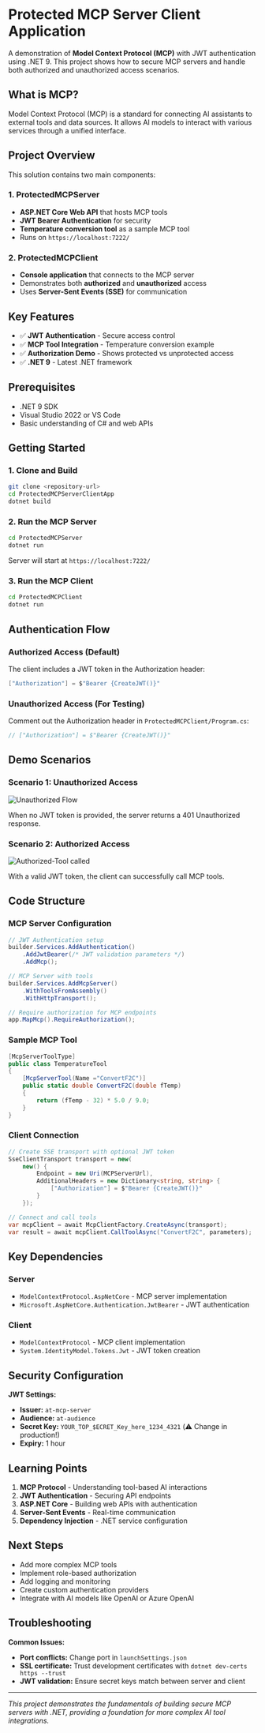 # Protected MCP Server Client Application

A demonstration of **Model Context Protocol (MCP)** with JWT authentication using .NET 9. This project shows how to secure MCP servers and handle both authorized and unauthorized access scenarios.

## What is MCP?

Model Context Protocol (MCP) is a standard for connecting AI assistants to external tools and data sources. It allows AI models to interact with various services through a unified interface.

## Project Overview

This solution contains two main components:

### 1. ProtectedMCPServer
- **ASP.NET Core Web API** that hosts MCP tools
- **JWT Bearer Authentication** for security
- **Temperature conversion tool** as a sample MCP tool
- Runs on `https://localhost:7222/`

### 2. ProtectedMCPClient
- **Console application** that connects to the MCP server
- Demonstrates both **authorized** and **unauthorized** access
- Uses **Server-Sent Events (SSE)** for communication

## Key Features

- ✅ **JWT Authentication** - Secure access control
- ✅ **MCP Tool Integration** - Temperature conversion example
- ✅ **Authorization Demo** - Shows protected vs unprotected access
- ✅ **.NET 9** - Latest .NET framework

## Prerequisites

- .NET 9 SDK
- Visual Studio 2022 or VS Code
- Basic understanding of C# and web APIs

## Getting Started

### 1. Clone and Build
```bash
git clone <repository-url>
cd ProtectedMCPServerClientApp
dotnet build
```

### 2. Run the MCP Server
```bash
cd ProtectedMCPServer
dotnet run
```
Server will start at `https://localhost:7222/`

### 3. Run the MCP Client
```bash
cd ProtectedMCPClient
dotnet run
```

## Authentication Flow

### Authorized Access (Default)
The client includes a JWT token in the Authorization header:
```csharp
["Authorization"] = $"Bearer {CreateJWT()}"
```

### Unauthorized Access (For Testing)
Comment out the Authorization header in `ProtectedMCPClient/Program.cs`:
```csharp
// ["Authorization"] = $"Bearer {CreateJWT()}"
```

## Demo Scenarios

### Scenario 1: Unauthorized Access
![Unauthorized Flow](image.png)

When no JWT token is provided, the server returns a 401 Unauthorized response.

### Scenario 2: Authorized Access
![Authorized-Tool called](image-1.png)

With a valid JWT token, the client can successfully call MCP tools.

## Code Structure

### MCP Server Configuration
```csharp
// JWT Authentication setup
builder.Services.AddAuthentication()
    .AddJwtBearer(/* JWT validation parameters */)
    .AddMcp();

// MCP Server with tools
builder.Services.AddMcpServer()
    .WithToolsFromAssembly()
    .WithHttpTransport();

// Require authorization for MCP endpoints
app.MapMcp().RequireAuthorization();
```

### Sample MCP Tool
```csharp
[McpServerToolType]
public class TemperatureTool
{
    [McpServerTool(Name ="ConvertF2C")]
    public static double ConvertF2C(double fTemp)
    {
        return (fTemp - 32) * 5.0 / 9.0;
    }
}
```

### Client Connection
```csharp
// Create SSE transport with optional JWT token
SseClientTransport transport = new(
    new() {
        Endpoint = new Uri(MCPServerUrl),
        AdditionalHeaders = new Dictionary<string, string> {
            ["Authorization"] = $"Bearer {CreateJWT()}"
        }
    });

// Connect and call tools
var mcpClient = await McpClientFactory.CreateAsync(transport);
var result = await mcpClient.CallToolAsync("ConvertF2C", parameters);
```

## Key Dependencies

### Server
- `ModelContextProtocol.AspNetCore` - MCP server implementation
- `Microsoft.AspNetCore.Authentication.JwtBearer` - JWT authentication

### Client
- `ModelContextProtocol` - MCP client implementation
- `System.IdentityModel.Tokens.Jwt` - JWT token creation

## Security Configuration

**JWT Settings:**
- **Issuer:** `at-mcp-server`
- **Audience:** `at-audience`
- **Secret Key:** `YOUR_TOP_$ECRET_Key_here_1234_4321` (⚠️ Change in production!)
- **Expiry:** 1 hour

## Learning Points

1. **MCP Protocol** - Understanding tool-based AI interactions
2. **JWT Authentication** - Securing API endpoints
3. **ASP.NET Core** - Building web APIs with authentication
4. **Server-Sent Events** - Real-time communication
5. **Dependency Injection** - .NET service configuration

## Next Steps

- Add more complex MCP tools
- Implement role-based authorization
- Add logging and monitoring
- Create custom authentication providers
- Integrate with AI models like OpenAI or Azure OpenAI

## Troubleshooting

**Common Issues:**
- **Port conflicts:** Change port in `launchSettings.json`
- **SSL certificate:** Trust development certificates with `dotnet dev-certs https --trust`
- **JWT validation:** Ensure secret keys match between server and client

---

*This project demonstrates the fundamentals of building secure MCP servers with .NET, providing a foundation for more complex AI tool integrations.*